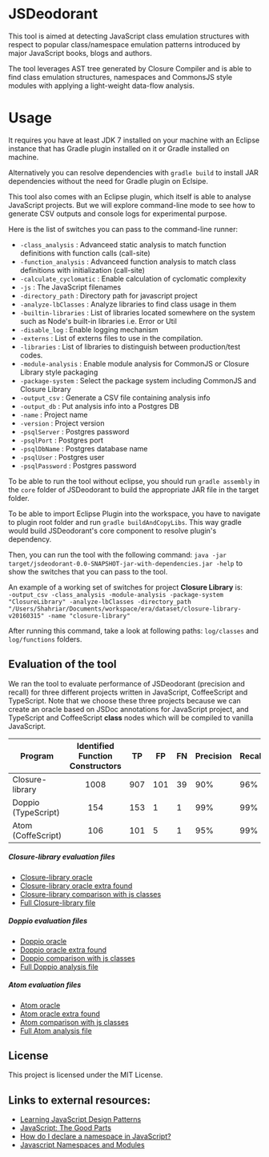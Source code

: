 # JSDeodorant

This tool is aimed at detecting JavaScript class emulation structures with respect to popular class/namespace emulation patterns introduced by major JavaScript books, blogs and authors.

The tool leverages AST tree generated by Closure Compiler and is able to find class emulation structures, namespaces and CommonsJS style modules with applying a light-weight data-flow analysis. 

# Usage
It requires you have at least JDK 7 installed on your machine with an Eclipse instance that has Gradle plugin installed on it or Gradle installed on machine.

Alternatively you can resolve dependencies with `gradle build` to install JAR dependencies without the need for Gradle plugin on Eclsipe.

This tool also comes with an Eclipse plugin, which itself is able to analyse JavaScript projects. But we will explore command-line mode to see how to generate CSV outputs and console logs for experimental purpose.

Here is the list of switches you can pass to the command-line runner:

+ `-class_analysis`             : Advanceed static analysis to match function definitions with function calls (call-site)
+ `-function_analysis`          : Advanceed function analysis to match class definitions with initialization (call-site)
+ `-calculate_cyclomatic`       : Enable calculation of cyclomatic complexity
+ `-js`                         : The JavaScript filenames
+ `-directory_path`       	     : Directory path for javascript project
+ `-analyze-lbClasses`          : Analyze libraries to find class usage in them
+ `-builtin-libraries` 	    	 : List of libraries located somewhere on the system such as Node's built-in libraries i.e. Error or Util
+ `-disable_log`                : Enable logging mechanism
+ `-externs`          		    	 : List of externs files to use in the compilation.
+ `-libraries`                  : List of libraries to distinguish between production/test codes.
+ `-module-analysis`            : Enable module analysis for CommonJS or Closure Library style packaging
+ `-package-system`             : Select the package system including CommonJS and Closure Library
+ `-output_csv`                 : Generate a CSV file containing analysis info
+ `-output_db`                  : Put analysis info into a Postgres DB
+ `-name`                       : Project name
+ `-version`                    : Project version
+ `-psqlServer`                 : Postgres password
+ `-psqlPort`                   : Postgres port
+ `-psqlDbName`                 : Postgres database name
+ `-psqlUser`                   : Postgres user
+ `-psqlPassword`               : Postgres password

To be able to run the tool without eclipse, you should run `gradle assembly` in the `core` folder of JSDeodorant to build the appropriate JAR file in the target folder.

To be able to import Eclipse Plugin into the workspace, you have to navigate to plugin root folder and run `gradle buildAndCopyLibs`. This way gradle would build JSDeodorant's core component to resolve plugin's dependency.

Then, you can run the tool with the following command:
`java -jar target/jsdeodorant-0.0-SNAPSHOT-jar-with-dependencies.jar -help` to show the switches that you can pass to the tool.

An example of a working set of switches for project **Closure Library** is:
<br />
`
-output_csv -class_analysis -module-analysis -package-system "ClosureLibrary" -analyze-lbClasses
-directory_path "/Users/Shahriar/Documents/workspace/era/dataset/closure-library-v20160315"
-name "closure-library"
`

After running this command, take a look at following paths: `log/classes` and `log/functions` folders.

## Evaluation of the tool
We ran the tool to evaluate performance of JSDeodorant (precision and recall) for three different projects written in JavaScript, CoffeeScript and TypeScript. Note that we choose these three projects because we can create an oracle based on JSDoc annotations for JavaScript project, and TypeScript and CoffeeScript **class** nodes which will be compiled to vanilla JavaScript.

| Program        | Identified Function Constructors           | TP  | FP  | FN | Precision | Recall |
| -------------- |:------------------------------------------:| :--:| --- | --- | --------- | ------ |
| Closure-library| 1008 | 907 | 101 | 39 | 90% | 96% |
| Doppio (TypeScript)     | 154      |   153 | 1 | 1 | 99% | 99% |
| Atom (CoffeScript) | 106      |    101 | 5 | 1 | 95% | 99% |

##### Closure-library evaluation files
* [Closure-library oracle](http://htmlpreview.github.io/?https://raw.githubusercontent.com/sshishe/era/master/evaluation/closure-oracle.htm?token=AC-lR18FZcBx_tG-CYvyAQBUGJv1d30Rks5XcwTGwA%3D%3D)
* [Closure-library oracle extra found](http://htmlpreview.github.io/?https://raw.githubusercontent.com/sshishe/era/master/evaluation/closure-oracle.htm?token=AC-lR6hvZMAn7CkSkTuQ0h-33xE6NEZkks5XcwSHwA%3D%3D)
* [Closure-library comparison with js classes](http://htmlpreview.github.io/?https://raw.githubusercontent.com/sshishe/era/master/evaluation/closure-comparison.htm?token=AC-lR3ERR8HYpSNXFCmL8Q78kiT98Q-Eks5XcwTkwA%3D%3D)
* [Full Closure-library file](https://github.com/sshishe/era/blob/master/evaluation/closure.xlsx)

##### Doppio evaluation files
* [Doppio oracle](http://htmlpreview.github.io/?https://raw.githubusercontent.com/sshishe/era/master/evaluation/doppio-oracle.htm?token=AC-lR92uR5yga-Neu_fzS-c2JR_2kJlsks5XcwUJwA%3D%3D)
* [Doppio oracle extra found](http://htmlpreview.github.io/?https://raw.githubusercontent.com/sshishe/era/master/evaluation/doppio-extras.htm?token=AC-lR_KglMDBNKf9sQyn2doob3FDL7fOks5XcwUcwA%3D%3D)
* [Doppio comparison with js classes](http://htmlpreview.github.io/?https://raw.githubusercontent.com/sshishe/era/master/evaluation/doppio-comparison.htm?token=AC-lRz_OZLUFXp7gkeyaxye4yOTsqWx-ks5XcwUywA%3D%3D)
* [Full Doppio analysis file](https://github.com/sshishe/era/blob/master/evaluation/doppio.xlsx)

##### Atom evaluation files
* [Atom oracle](http://htmlpreview.github.io/?https://raw.githubusercontent.com/sshishe/era/master/evaluation/atom-oracle.htm?token=AC-lR8cta3j_f_YqbPcJsECXGk2eYXsNks5XcwVUwA%3D%3D)
* [Atom oracle extra found](http://htmlpreview.github.io/?https://raw.githubusercontent.com/sshishe/era/master/evaluation/atom-extra.htm?token=AC-lR1iIc64cj4fxgSYpVKTzwErPKdqWks5XcwVmwA%3D%3D)
* [Atom comparison with js classes](http://htmlpreview.github.io/?https://raw.githubusercontent.com/sshishe/era/master/evaluation/atom-comparison.htm?token=AC-lR1MmYjUsGd-_j0y-dXuHGj7rrVBtks5XcwV7wA%3D%3D)
* [Full Atom analysis file](https://github.com/sshishe/era/blob/master/evaluation/atom.xlsx)



## License
This project is licensed under the MIT License.

## Links to external resources:
* [Learning JavaScript Design Patterns][1]
* [JavaScript: The Good Parts][2]
* [How do I declare a namespace in JavaScript?][3]
* [Javascript Namespaces and Modules][4]

[1]: http://shop.oreilly.com/product/0636920025832.do
[2]: http://shop.oreilly.com/product/9780596517748.do
[3]: http://stackoverflow.com/questions/881515/how-do-i-declare-a-namespace-in-javascript.
[4]: https://www.kenneth-truyers.net/2013/04/27/javascript-namespaces-and-modules/
